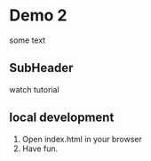 # Demo 2
some text

## SubHeader
watch tutorial

## local development
1. Open index.html in your browser
2. Have fun.